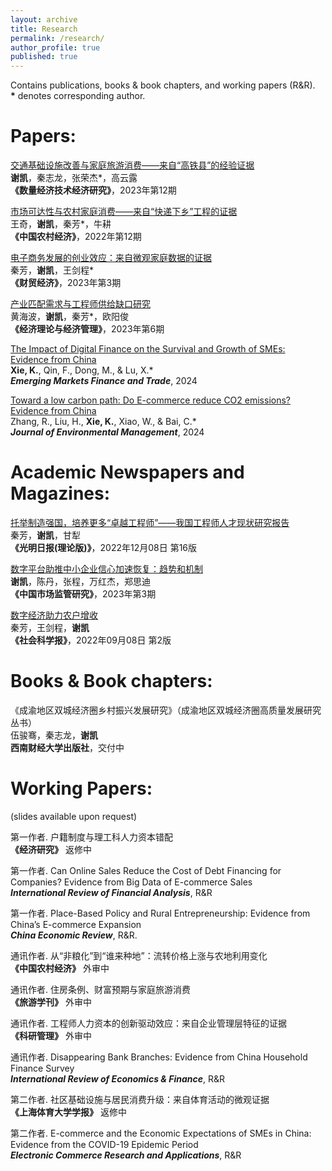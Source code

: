 ```yaml
---
layout: archive
title: Research
permalink: /research/
author_profile: true
published: true
---
```


Contains publications, books & book chapters, and working papers (R&R).<br>
**\*** denotes corresponding author.

Papers: 
======
[交通基础设施改善与家庭旅游消费——来自“高铁县”的经验证据](https://kns.cnki.net/kcms2/article/abstract?v=3uoqIhG8C45S0n9fL2suRadTyEVl2pW9UrhTDCdPD64IA6cfqkuuZwo38F5tCK_4tgCZN1wj3h3oBdu-TBhb_FBHX9Qp1qxa&uniplatform=NZKPT)<br>
**谢凯**，秦志龙，张荣杰*，高云露<br>
**《数量经济技术经济研究》**，2023年第12期

[市场可达性与农村家庭消费——来自“快递下乡”工程的证据](http://crecrs-zgncjj.ajcass.org/Magazine/Show/84492)<br>
王奇，**谢凯**，秦芳*，牛耕<br>
**《中国农村经济》**，2022年第12期

[电子商务发展的创业效应：来自微观家庭数据的证据](http://cmjj.ajcass.org/Magazine/Show?ID=939)<br>
秦芳，**谢凯**，王剑程*<br>
**《财贸经济》**，2023年第3期

[产业匹配需求与工程师供给缺口研究](https://kns.cnki.net/kcms2/article/abstract?v=3uoqIhG8C44YLTlOAiTRKibYlV5Vjs7ioT0BO4yQ4m_mOgeS2ml3UAdMqQkwSXjJ94fURQO5KTdm6F3belbEgO41CnIeNPId&uniplatform=NZKPT)<br>
黄海波，**谢凯**，秦芳*，欧阳俊<br>
**《经济理论与经济管理》**，2023年第6期

[The Impact of Digital Finance on the Survival and Growth of SMEs: Evidence from China](https://www.tandfonline.com/doi/abs/10.1080/1540496X.2024.2332392)<br>
**Xie, K.**, Qin, F., Dong, M., & Lu, X.*<br>
_**Emerging Markets Finance and Trade**_, 2024

[Toward a low carbon path: Do E-commerce reduce CO2 emissions? Evidence from China](https://www.sciencedirect.com/science/article/abs/pii/S0301479723025938)<br>
Zhang, R., Liu, H., **Xie, K.**, Xiao, W., & Bai, C.*<br>
_**Journal of Environmental Management**_, 2024


Academic Newspapers and Magazines: 
======
[托举制造强国，培养更多“卓越工程师”——我国工程师人才现状研究报告](https://epaper.gmw.cn/gmrb/html/2022-12/08/nw.D110000gmrb_20221208_1-16.htm)<br>
秦芳，**谢凯**，甘犁<br>
**《光明日报(理论版)》**，2022年12月08日 第16版

[数字平台助推中小企业信心加速恢复：趋势和机制](https://kns.cnki.net/kcms2/article/abstract?v=3uoqIhG8C44YLTlOAiTRKibYlV5Vjs7ioT0BO4yQ4m_mOgeS2ml3UDrL-YceOCIulxFoR5-cuTv4Vkd-dCYxIyF81ezJlt7M&uniplatform=NZKPT)<br>
**谢凯**，陈丹，张程，万红杰，郑思迪<br>
**《中国市场监管研究》**，2023年第3期

[数字经济助力农户增收](http://epaper.routeryun.com/Article/index/aid/7163431.html)<br>
秦芳，王剑程，**谢凯**<br>
**《社会科学报》**，2022年09月08日 第2版

Books & Book chapters: 
======
《成渝地区双城经济圈乡村振兴发展研究》（成渝地区双城经济圈高质量发展研究丛书）<br>
伍骏骞，秦志龙，**谢凯**<br>
**西南财经大学出版社**，交付中

Working Papers:
======
(slides available upon request)

第一作者. 户籍制度与理工科人力资本错配<br>
**《经济研究》** 返修中<br>

第一作者. Can Online Sales Reduce the Cost of Debt Financing for Companies? Evidence from Big Data of E-commerce Sales<br>
_**International Review of Financial Analysis**_, R&R<br>

第一作者. Place-Based Policy and Rural Entrepreneurship: Evidence from China’s E-commerce Expansion<br>
_**China Economic Review**_, R&R.<br>

通讯作者. 从“非粮化”到“谁来种地”：流转价格上涨与农地利用变化<br>
**《中国农村经济》** 外审中<br>

通讯作者. 住房条例、财富预期与家庭旅游消费<br>
**《旅游学刊》** 外审中<br>

通讯作者. 工程师人力资本的创新驱动效应：来自企业管理层特征的证据<br>
**《科研管理》** 外审中<br>

通讯作者. Disappearing Bank Branches: Evidence from China Household Finance Survey<br>
_**International Review of Economics & Finance**_, R&R<br>

第二作者. 社区基础设施与居民消费升级：来自体育活动的微观证据<br>
**《上海体育大学学报》** 返修中<br>

第二作者. E-commerce and the Economic Expectations of SMEs in China: Evidence from the COVID-19 Epidemic Period<br>
_**Electronic Commerce Research and Applications**_, R&R

